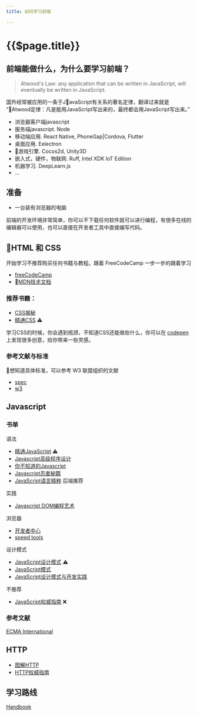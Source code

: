 ```yaml
---
title: 如何学习前端

---
```


# {{$page.title}}

## 前端能做什么，为什么要学习前端？

> Atwood's Law: any application that can be written in JavaScript, will eventually be written in JavaScript.

国外经常被应用的一条于JavaScript有关系的著名定律，翻译过来就是 “Atwood定律：凡是能用JavaScript写出来的，最终都会用JavaScript写出来。”

+ 浏览器客户端javascript
+ 服务端javascript. Node
+ 移动端应用. React Native, PhoneGap|Cordova, Flutter
+ 桌面应用. Eelectron
+ 游戏引擎. Cocos2d, Unity3D
+ 嵌入式，硬件，物联网. Ruff, Intel XDK IoT Edition
+ 机器学习. DeepLearn.js
+ ...

## 准备

+ 一台装有浏览器的电脑

前端的开发环境非常简单，你可以不下载任何软件就可以进行编程，有很多在线的编辑器可以使用，也可以直接在开发者工具中直接编写代码。

## HTML 和 CSS

开始学习不推荐购买任何书籍与教程。跟着 FreeCodeCamp 一步一步的跟着学习

+ [freeCodeCamp](https://github.com/freeCodeCamp/freeCodeCamp)
+ [MDN技术文档](https://developer.mozilla.org/zh-CN/docs/Web)

### 推荐书籍：

+ [CSS揭秘](https://book.douban.com/subject/26745943/)
+ [精通CSS](https://book.douban.com/subject/4736167/) ⚠️

学习CSS的时候，你会遇到瓶颈，不知道CSS还能做些什么，你可以在 [codepen](https://codepen.io/) 上发现很多创意，给你带来一些灵感。

### 参考文献与标准

想知道具体标准，可以参考 W3 联盟组织的文献

+ [spec](https://html.spec.whatwg.org/multipage/dom.html#kinds-of-content)
+ [w3](http://www.w3.org/TR/html/dom.html#kinds-of-content)

## Javascript

### 书单

语法

+ [精通JavaScript](https://book.douban.com/subject/3007076/) ⚠️
+ [Javascript高级程序设计](https://book.douban.com/subject/10546125/)
+ [你不知道的Javascript](https://read.douban.com/ebook/12051836/)
+ [Javascript忍者秘籍](https://book.douban.com/subject/30143702/)
+ [JavaScript语言精粹](https://book.douban.com/subject/3590768/) 后端推荐

实践

+ [Javascript DOM编程艺术](https://book.douban.com/subject/6038371/)

浏览器

+ [开发者中心](https://developers.google.com/web/?hl=zh-cn)
+ [speed tools](https://developers.google.com/speed/?hl=zh-CN)

设计模式

+ [JavaScript设计模式](https://book.douban.com/subject/3329540/) ⚠️
+ [JavaScript模式](https://book.douban.com/subject/11506062/)
+ [JavaScript设计模式与开发实践](https://book.douban.com/subject/26382780/)

不推荐

+ [JavaScript权威指南](https://book.douban.com/subject/10549733/) ❌

### 参考文献

[ECMA International](http://www.ecma-international.org/ecma-262/5.1/#sec-11.9.3)

## HTTP

+ [图解HTTP](https://book.douban.com/subject/25863515/)
+ [HTTP权威指南](https://book.douban.com/subject/10746113/)

## 学习路线

[Handbook](https://frontendmasters.com/books/front-end-handbook/2017/)

